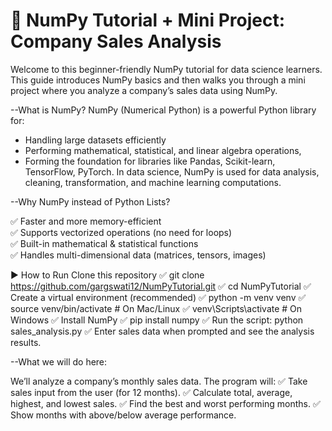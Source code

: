 # 🧮 NumPy Tutorial + Mini Project: Company Sales Analysis

Welcome to this beginner-friendly NumPy tutorial for data science learners.  
This guide introduces NumPy basics and then walks you through a mini project where you analyze a company’s sales data using NumPy.

--What is NumPy?
NumPy (Numerical Python) is a powerful Python library for:

- Handling large datasets efficiently
- Performing mathematical, statistical, and linear algebra operations,  
- Forming the foundation for libraries like Pandas, Scikit-learn, TensorFlow, PyTorch.
In data science, NumPy is used for data analysis, cleaning, transformation, and machine learning computations.

--Why NumPy instead of Python Lists?

✅ Faster and more memory-efficient  
✅ Supports vectorized operations (no need for loops)  
✅ Built-in mathematical & statistical functions  
✅ Handles multi-dimensional data (matrices, tensors, images)

▶️ How to Run
  Clone this repository
  ✅ git clone https://github.com/gargswati12/NumPyTutorial.git
  ✅ cd NumPyTutorial
  ✅ Create a virtual environment (recommended)
  ✅ python -m venv venv
  ✅ source venv/bin/activate   # On Mac/Linux
  ✅ venv\Scripts\activate      # On Windows
  ✅ Install NumPy
  ✅ pip install numpy
  ✅ Run the script: python sales_analysis.py
  ✅ Enter sales data when prompted and see the analysis results.

--What we will do here:

We’ll analyze a company’s monthly sales data. The program will:
✅ Take sales input from the user (for 12 months).
✅ Calculate total, average, highest, and lowest sales.
✅ Find the best and worst performing months.
✅ Show months with above/below average performance.



